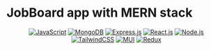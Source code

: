 # JobBoard app with MERN stack

<!-- Centered div for badges -->
<div align="center">

[![JavaScript](https://img.shields.io/badge/JavaScript-F7DF1E?style=for-the-badge&logo=JavaScript&logoColor=black)](Link)
[![MongoDB](https://img.shields.io/badge/MongoDB-4EA94B?style=for-the-badge&logo=mongodb&logoColor=white)](Link)
[![Express.js](https://img.shields.io/badge/Express.js-404D59?style=for-the-badge)](Link)
[![React.js](https://img.shields.io/badge/React-20232A?style=for-the-badge&logo=react&logoColor=61DAFB)](Link)
[![Node.js](https://img.shields.io/badge/Node.js-43853D?style=for-the-badge&logo=node.js&logoColor=white)](Link)
[![TailwindCSS](https://img.shields.io/badge/Tailwind_CSS-38B2AC?style=for-the-badge&logo=tailwind-css&logoColor=white)](Link)
[![MUI](https://img.shields.io/badge/Material--UI-0081CB?style=for-the-badge&logo=material-ui&logoColor=white)](Link)
[![Redux](https://img.shields.io/badge/Redux-593D88?style=for-the-badge&logo=redux&logoColor=white)](Link)

</div>
